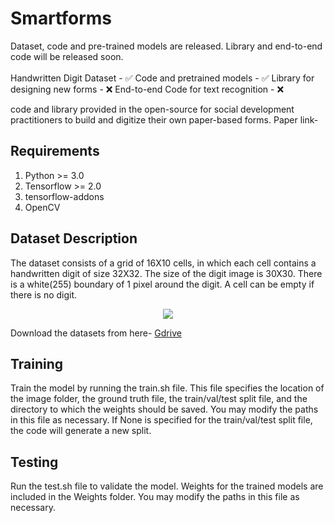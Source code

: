 # Smartforms #
Dataset, code and pre-trained models are released. Library and end-to-end code will be released soon.
</br></br>
Handwritten Digit Dataset - ✅ 
Code and pretrained models - ✅
Library for designing new forms - ❌
End-to-end Code for text recognition - ❌

code and library provided in the open-source for social development practitioners to build and digitize their own paper-based forms.
Paper link- 

## Requirements ##
1. Python >= 3.0
2. Tensorflow >= 2.0
3. tensorflow-addons
4. OpenCV

## Dataset Description ##
The dataset consists of a grid of 16X10 cells, in which each cell contains a handwritten digit of size 32X32. The size of the digit image is 30X30. There is a white(255) boundary of 1 pixel around the digit. A cell can be empty if there is no digit. 

<p align="center">
  <img src="https://github.com/pantDevesh/Smartforms/blob/main/Sample/661.png"  />
</p>

Download the datasets from here- <a href="https://drive.google.com/file/d/1fX4LIAZlF645cSXxQPkJufSZUbbR_6s0/view?usp=sharing" target="_blank">Gdrive</a>

## Training ##
Train the model by running the train.sh file. This file specifies the location of the image folder, the ground truth file, the train/val/test split file, and the directory to which the weights should be saved. You may modify the paths in this file as necessary. If None is specified for the train/val/test split file, the code will generate a new split.

## Testing ##
Run the test.sh file to validate the model. Weights for the trained models are included in the Weights folder. You may modify the paths in this file as necessary.
